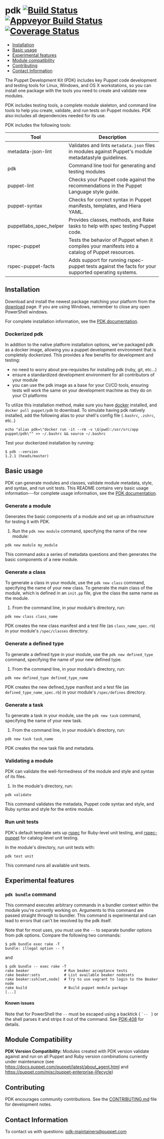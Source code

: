 # pdk [![Build Status](https://travis-ci.org/puppetlabs/pdk.svg?branch=master)](https://travis-ci.org/puppetlabs/pdk) [![Appveyor Build Status](https://ci.appveyor.com/api/projects/status/x70e2fqllbaootpd?svg=true)](https://ci.appveyor.com/project/puppetlabs/pdk) [![Coverage Status](https://coveralls.io/repos/github/puppetlabs/pdk/badge.svg?branch=master)](https://coveralls.io/github/puppetlabs/pdk?branch=master)

* [Installation](#installation)
* [Basic usage](#basic-usage)
* [Experimental features](#experimental-features)
* [Module compatibility](#module-compatibility)
* [Contributing](#contributing)
* [Contact Information](#contact-information)

The Puppet Development Kit (PDK) includes key Puppet code development and testing tools for Linux, Windows, and OS X workstations, so you can install one package with the tools you need to create and validate new modules.

PDK includes testing tools, a complete module skeleton, and command line tools to help you create, validate, and run tests on Puppet modules. PDK also includes all dependencies needed for its use.

PDK includes the following tools:

Tool   | Description
----------------|-------------------------
metadata-json-lint | Validates and lints `metadata.json` files in modules against  Puppet's module metadatastyle guidelines.
pdk | Command line tool for generating and testing modules
puppet-lint | Checks your Puppet code against the recommendations in the Puppet Language style guide.
puppet-syntax | Checks for correct syntax in Puppet manifests, templates, and Hiera YAML.
puppetlabs_spec_helper | Provides classes, methods, and Rake tasks to help with spec testing Puppet code.
rspec-puppet | Tests the behavior of Puppet when it compiles your manifests into a catalog of Puppet resources.
rspec-puppet-facts | Adds support for running rspec-puppet tests against the facts for your supported operating systems.


## Installation

Download and install the newest package matching your platform from the [download](https://puppet.com/download-puppet-development-kit) page. If you are using Windows, remember to close any open PowerShell windows.

For complete installation information, see the [PDK documentation](https://puppet.com/docs/pdk/latest/pdk_install.html).

### Dockerized pdk

In addition to the native platform installation options, we've packaged pdk as a docker image, allowing you a puppet development environment that is completely dockerized. This provides a few benefits for development and testing:

- no need to worry about pre-requisites for installing pdk (ruby, git, etc...)
- ensure a standardized development environment for all contributors of your module
- you can use the pdk image as a base for your CI/CD tools, ensuring tests will work the same on your development machine as they do on your CI platforms

To utilize this installation method, make sure you have
[docker](https://www.docker.com/community-edition#/download) installed,
and `docker pull puppet/pdk` to download. To simulate having
pdk natively installed, add the following alias to your
shell's config file (`.bashrc`, `.zshrc`, etc..)

```
echo "alias pdk=\"docker run -it --rm -v \$(pwd):/usr/src/app puppet/pdk\"" >> ~/.bashrc && source ~/.bashrc
```
Test your dockerized installation by running:

```
$ pdk --version
1.2.1 (heads/master)
```

## Basic usage

PDK can generate modules and classes, validate module metadata, style, and syntax, and run unit tests. This README contains very basic usage information---for complete usage information, see the [PDK documentation](https://puppet.com/docs/pdk/latest/pdk_install.html).

### Generate a module

Generates the basic components of a module and set up an infrastructure for testing it with PDK.

1. Run the `pdk new module` command, specifying the name of the new module:

```
pdk new module my_module
```

This command asks a series of metadata questions and then generates the basic components of a new module.

### Generate a class

To generate a class in your module, use the `pdk new class` command, specifying the name of your new class. To generate the main class of the module, which is defined in an `init.pp` file, give the class the same name as the module.

1. From the command line, in your module's directory, run: 
```
pdk new class class_name 
```

PDK creates the new class manifest and a test file (as `class_name_spec.rb`) in your module's `/spec/classes` directory. 

### Generate a defined type

To generate a defined type in your module, use the `pdk new defined_type` command, specifying the name of your new defined type.

1. From the command line, in your module's directory, run: 
```
pdk new defined_type defined_type_name
```

PDK creates the new defined\_type manifest and a test file (as `defined_type_name_spec.rb`) in your module's `/spec/defines` directory. 

### Generate a task

To generate a task in your module, use the `pdk new task` command, specifying the name of your new task.

1. From the command line, in your module's directory, run: 
```
pdk new task task_name
```

PDK creates the new task file and metadata.

### Validating a module

PDK can validate the well-formedness of the module and style and syntax of its files.

1. In the module's directory, run:

```
pdk validate
```

This command validates the metadata, Puppet code syntax and style, and Ruby syntax and style for the entire module.

### Run unit tests

PDK's default template sets up [rspec](http://rspec.info/) for Ruby-level unit testing, and [rspec-puppet](https://github.com/rodjek/rspec-puppet/) for catalog-level unit testing.

In the module's directory, run unit tests with:

```
pdk test unit
```

This command runs all available unit tests.

## Experimental features

### `pdk bundle` command

This command executes arbitrary commands in a bundler context within the module you're currently working on. Arguments to this command are passed straight through to bundler. This command is experimental  and can lead to errors that can't be resolved by the pdk itself.

Note that for most uses, you must use the `--` to separate bundler options from pdk options. Compare the following two commands:

```
$ pdk bundle exec rake -T
bundle: illegal option -- T

```

and

```
$ pdk bundle -- exec rake -T
rake beaker                # Run beaker acceptance tests
rake beaker:sets           # List available beaker nodesets
rake beaker:ssh[set,node]  # Try to use vagrant to login to the Beaker node
rake build                 # Build puppet module package
[...]
```

#### Known issues


Note that for PowerShell the `--` must be escaped using a backtick ( <code>`-- </code> ) or the shell parses it and strips it out of the command. See [PDK-408](https://tickets.puppet.com/browse/PDK-408) for details.

## Module Compatibility

**PDK Version Compatibility:** Modules created with PDK version validate against and run on all Puppet and Ruby version combinations currently under maintenance (see https://docs.puppet.com/puppet/latest/about_agent.html and https://puppet.com/misc/puppet-enterprise-lifecycle)

## Contributing

PDK encourages community contributions. See the [CONTRIBUTING.md](CONTRIBUTING.md) file for development notes.

## Contact Information

To contact us with questions: [pdk-maintainers@puppet.com](mailto:pdk-maintainers@puppet.com)
